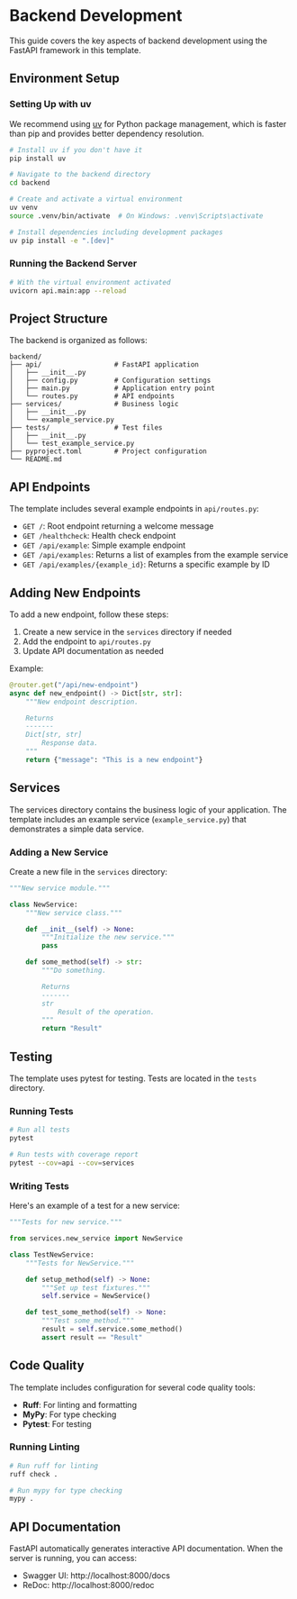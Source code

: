 # Backend Development

This guide covers the key aspects of backend development using the FastAPI framework in this template.

## Environment Setup

### Setting Up with uv

We recommend using [uv](https://github.com/astral-sh/uv) for Python package management, which is faster than pip and provides better dependency resolution.

```bash
# Install uv if you don't have it
pip install uv

# Navigate to the backend directory
cd backend

# Create and activate a virtual environment
uv venv
source .venv/bin/activate  # On Windows: .venv\Scripts\activate

# Install dependencies including development packages
uv pip install -e ".[dev]"
```

### Running the Backend Server

```bash
# With the virtual environment activated
uvicorn api.main:app --reload
```

## Project Structure

The backend is organized as follows:

```
backend/
├── api/                  # FastAPI application
│   ├── __init__.py
│   ├── config.py         # Configuration settings
│   ├── main.py           # Application entry point
│   └── routes.py         # API endpoints
├── services/             # Business logic
│   ├── __init__.py
│   └── example_service.py
├── tests/                # Test files
│   ├── __init__.py
│   └── test_example_service.py
├── pyproject.toml        # Project configuration
└── README.md
```

## API Endpoints

The template includes several example endpoints in `api/routes.py`:

- `GET /`: Root endpoint returning a welcome message
- `GET /healthcheck`: Health check endpoint
- `GET /api/example`: Simple example endpoint
- `GET /api/examples`: Returns a list of examples from the example service
- `GET /api/examples/{example_id}`: Returns a specific example by ID

## Adding New Endpoints

To add a new endpoint, follow these steps:

1. Create a new service in the `services` directory if needed
2. Add the endpoint to `api/routes.py`
3. Update API documentation as needed

Example:

```python
@router.get("/api/new-endpoint")
async def new_endpoint() -> Dict[str, str]:
    """New endpoint description.

    Returns
    -------
    Dict[str, str]
        Response data.
    """
    return {"message": "This is a new endpoint"}
```

## Services

The services directory contains the business logic of your application. The template includes an example service (`example_service.py`) that demonstrates a simple data service.

### Adding a New Service

Create a new file in the `services` directory:

```python
"""New service module."""

class NewService:
    """New service class."""

    def __init__(self) -> None:
        """Initialize the new service."""
        pass

    def some_method(self) -> str:
        """Do something.

        Returns
        -------
        str
            Result of the operation.
        """
        return "Result"
```

## Testing

The template uses pytest for testing. Tests are located in the `tests` directory.

### Running Tests

```bash
# Run all tests
pytest

# Run tests with coverage report
pytest --cov=api --cov=services
```

### Writing Tests

Here's an example of a test for a new service:

```python
"""Tests for new service."""

from services.new_service import NewService

class TestNewService:
    """Tests for NewService."""

    def setup_method(self) -> None:
        """Set up test fixtures."""
        self.service = NewService()

    def test_some_method(self) -> None:
        """Test some_method."""
        result = self.service.some_method()
        assert result == "Result"
```

## Code Quality

The template includes configuration for several code quality tools:

- **Ruff**: For linting and formatting
- **MyPy**: For type checking
- **Pytest**: For testing

### Running Linting

```bash
# Run ruff for linting
ruff check .

# Run mypy for type checking
mypy .
```

## API Documentation

FastAPI automatically generates interactive API documentation. When the server is running, you can access:

- Swagger UI: http://localhost:8000/docs
- ReDoc: http://localhost:8000/redoc
